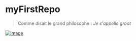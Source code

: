 # myFirstRepo
> Comme disait le grand philosophe : *Je s'appelle groot*



[![image](https://user-images.githubusercontent.com/112190974/188629197-a57b5712-a2fc-4784-aa68-6e8665c625ea.png)](https://www.youtube.com/watch?v=P20WsbRYg4A&ab_channel=McflyetCarlito)














